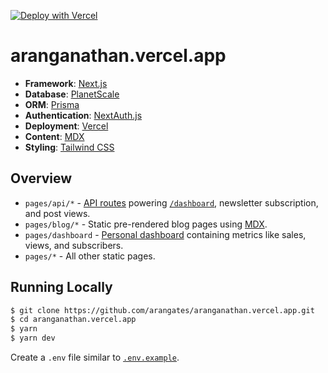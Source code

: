 [![Deploy with Vercel](https://vercel.com/button)](https://vercel.com/new/git/external?repository-url=https%3A%2F%2Fgithub.com%2Farangates%2Faranganathan.vercel.app)

# aranganathan.vercel.app

- **Framework**: [Next.js](https://nextjs.org/)
- **Database**: [PlanetScale](https://planetscale.com)
- **ORM**: [Prisma](https://prisma.io/)
- **Authentication**: [NextAuth.js](https://next-auth.js.org/)
- **Deployment**: [Vercel](https://vercel.com)
- **Content**: [MDX](https://github.com/mdx-js/mdx)
- **Styling**: [Tailwind CSS](https://tailwindcss.com/)

## Overview

- `pages/api/*` - [API routes](https://nextjs.org/docs/api-routes/introduction) powering [`/dashboard`](https://aranga.in/dashboard), newsletter subscription, and post views.
- `pages/blog/*` - Static pre-rendered blog pages using [MDX](https://github.com/mdx-js/mdx).
- `pages/dashboard` - [Personal dashboard](https://aranga.in/dashboard) containing metrics like sales, views, and subscribers.
- `pages/*` - All other static pages.

## Running Locally

```bash
$ git clone https://github.com/arangates/aranganathan.vercel.app.git
$ cd aranganathan.vercel.app
$ yarn
$ yarn dev
```

Create a `.env` file similar to [`.env.example`](https://github.com/arangates/aranganathan.vercel.app/blob/main/.env.example).
